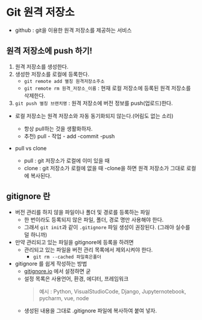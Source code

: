 # Git 원격 저장소

- github : git을 이용한 원격 저장소를 제공하는 서비스

## 원격 저장소에 push 하기!
1. 원격 저장소를 생성한다.
2. 생성한 저장소를 로컬에 등록한다.
    - `git remote add 별칭 원격저장소주소`
    - `git remote rm 원격_저장소_이름` : 현재 로컬 저장소에 등록된 원격 저장소를 삭제한다.
3. `git push 별칭 브랜치명` : 원격 저장소에 버전 정보를 push(업로드)한다.

- 로컬 저장소는 원격 저장소와 자동 동기화되지 않는다.(어림도 없는 소리)
    - 항상 pull하는 것을 생활화하자.
    - 추천) pull - 작업 - add -commit -push

- pull vs clone
    - pull : git 저장소가 로컬에 이미 있을 때
    - clone : git 저장소가 로컬에 없을 때
        -clone을 하면 원격 저장소가 그대로 로컬에 복사된다.

## gitignore 란
- 버전 관리를 하지 않을 파일이나 폴더 및 경로를 등록하는 파일
    - 한 번이라도 등록되지 않은 파일, 폴더, 경로 명만 사용해야 한다.
    - 그래서 `git init`과 같이 `.gitignore` 파일 생성이 권장된다. (그래야 실수를 덜 하니까)
- 만약 관리되고 있는 파일을 gitignore에 등록을 하려면
    - 관리되고 있는 파일을 버전 관리 목록에서 제외시켜야 한다.
        - `git rm --cached 파일혹은폴더`
- gitignore 를 쉽게 작성하는 방법
    - [gitignore.io](https://www.toptal.com/developers/gitignore/) 에서 설정하면 굳
    - 설정 목록은 사용언어, 환경, 에디터, 프레임워크
        > 예시 : Python, VisualStudioCode, Django, Jupyternotebook, pycharm, vue, node
    - 생성된 내용을 그대로 .gitignore 파일에 복사하여 붙여 넣자.
